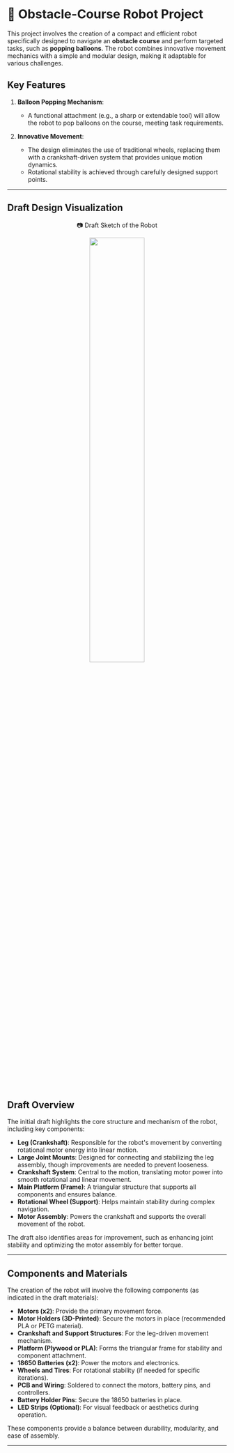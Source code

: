 # 🤖 Obstacle-Course Robot Project

This project involves the creation of a compact and efficient robot specifically designed to navigate an **obstacle course** and perform targeted tasks, such as **popping balloons**. The robot combines innovative movement mechanics with a simple and modular design, making it adaptable for various challenges.

## Key Features

1. **Balloon Popping Mechanism**:  
   - A functional attachment (e.g., a sharp or extendable tool) will allow the robot to pop balloons on the course, meeting task requirements.

2. **Innovative Movement**:  
   - The design eliminates the use of traditional wheels, replacing them with a crankshaft-driven system that provides unique motion dynamics.
   - Rotational stability is achieved through carefully designed support points.

---

## Draft Design Visualization
<p align="center">
📷 Draft Sketch of the Robot
</p>
<p align="center">
    <img src="https://github.com/user-attachments/assets/c720f304-706b-4fab-8ddb-1de5cc8a671a"  width="50%" height="50%"/>
</p>

## Draft Overview

The initial draft highlights the core structure and mechanism of the robot, including key components:  
- **Leg (Crankshaft)**: Responsible for the robot's movement by converting rotational motor energy into linear motion.  
- **Large Joint Mounts**: Designed for connecting and stabilizing the leg assembly, though improvements are needed to prevent looseness.  
- **Crankshaft System**: Central to the motion, translating motor power into smooth rotational and linear movement.  
- **Main Platform (Frame)**: A triangular structure that supports all components and ensures balance.  
- **Rotational Wheel (Support)**: Helps maintain stability during complex navigation.  
- **Motor Assembly**: Powers the crankshaft and supports the overall movement of the robot.

The draft also identifies areas for improvement, such as enhancing joint stability and optimizing the motor assembly for better torque.

---

## Components and Materials
The creation of the robot will involve the following components (as indicated in the draft materials):  
- **Motors (x2)**: Provide the primary movement force.  
- **Motor Holders (3D-Printed)**: Secure the motors in place (recommended PLA or PETG material).  
- **Crankshaft and Support Structures**: For the leg-driven movement mechanism.  
- **Platform (Plywood or PLA)**: Forms the triangular frame for stability and component attachment.  
- **18650 Batteries (x2)**: Power the motors and electronics.  
- **Wheels and Tires**: For rotational stability (if needed for specific iterations).  
- **PCB and Wiring**: Soldered to connect the motors, battery pins, and controllers.  
- **Battery Holder Pins**: Secure the 18650 batteries in place.  
- **LED Strips (Optional)**: For visual feedback or aesthetics during operation.

These components provide a balance between durability, modularity, and ease of assembly.

---
